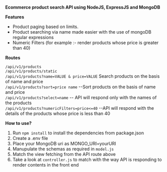 **Ecommerce product search API using NodeJS, ExpressJS and MongoDB**


**Features** </br>

- Product paging based on limits. </br>  
- Product searching via name made easier with the use of mongoDB regular expressions </br>
- Numeric Filters (for example :- render products whose price is greater than 40) </br>


**Routes** </br>

`/api/v1/products`</br>
`/api/v1/products/static`</br>
`/api/v1/products?name=VALUE & price=VALUE` Search products on the basis of name and price </br>
`/api/v1/products?sort=price name` --Sort products on the basis of name and price </br>
`/api/v1/products?select=name` -- API will respond only with the names of the products </br> 
`/api/v1/products?numericFilters=price<=40` --API will respond with the details of the products whose price is less than 40 </br>



**How to use?** </br>
1. Run `npm install` to install the dependencies from package.json </br>
2. Create a .env file
3. Place your MongoDB uri as MONGO_URI=yourURI
4. Manupulate the schemas as required in `model.js`
5. Match the view fetching from the API route above
6. Take a look at `controller.js` to match with the way API is responding to render contents in the front end 

